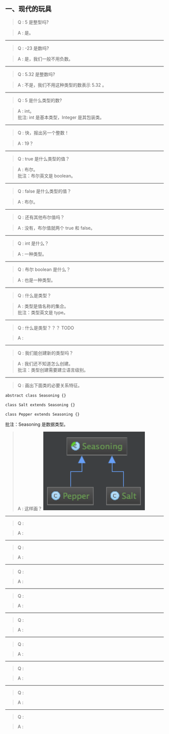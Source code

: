 ## 一、现代的玩具

> Q : 5 是整型吗?

> A : 是。

---

> Q : -23 是数吗?

> A : 是，我们一般不用负数。

---

> Q : 5.32 是整数吗?

> A : 不是，我们不用这种类型的数表示 5.32 。

---

> Q : 5 是什么类型的数?

> A : int。<br>
批注: int 是基本类型，Integer 是其包装类。

---

> Q : 快，报出另一个整数！

> A : 19？

---

> Q : true 是什么类型的值？

> A : 布尔。<br>
批注：布尔英文是 boolean。

---

> Q : false 是什么类型的值？

> A : 布尔。<br>

---

> Q : 还有其他布尔值吗？

> A : 没有，布尔值就两个 true 和 false。

---

> Q : int 是什么？

> A : 一种类型。

---

> Q : 布尔 boolean 是什么？

> A : 也是一种类型。

---

> Q : 什么是类型？

> A : 类型是值名称的集合。<br>
批注：类型英文是 type。

---

> Q : 什么是类型？？？ TODO

> A :

---

> Q : 我们能创建新的类型吗？

> A : 我们还不知道怎么创建。<br>
批注：类型创建需要建立语言级别。

---

> Q : 画出下面类的必要关系特征。
```
abstract class Seasoning {}
```
```
class Salt extends Seasoning {}
```
```
class Pepper extends Seasoning {}
```
批注：Seasoning 是数据类型。
> A : 这样画？
![类关系图](https://github.com/JeffLi1993/a-little-java-a-few-pattern/blob/master/image/toys_00.png)

---

> Q :

> A :

---

> Q :

> A :

---

> Q :

> A :

---

> Q :

> A :

---

> Q :

> A :

---

> Q :

> A :

---

> Q :

> A :

---

> Q :

> A :

---

> Q :

> A :